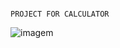                                                                         PROJECT FOR CALCULATOR 
![imagem](https://github.com/user-attachments/assets/08240756-c094-40f8-b11f-e31c2da285cb)
